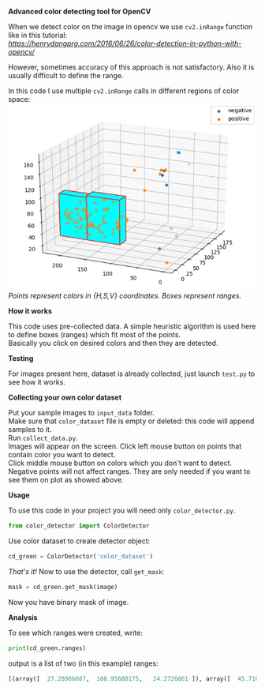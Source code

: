 **Advanced color detecting tool for OpenCV**

When we detect color on the image in opencv we use `cv2.inRange` function like in this tutorial:  
*https://henrydangprg.com/2016/06/26/color-detection-in-python-with-opencv/*

However, sometimes accuracy of this approach is not satisfactory. Also it is usually difficult to define the range.

In this code I use multiple `cv2.inRange` calls in different regions of color space:  
![](Figure_1.png)  
*Points represent colors in {H,S,V} coordinates. Boxes represent ranges.*

**How it works**

This code uses pre-collected data. A simple heuristic algorithm is used here to define boxes (ranges) which fit most of the points.  
Basically you click on desired colors and then they are detected.

**Testing**

For images present here, dataset is already collected, just launch `test.py` to see how it works.

**Collecting your own color dataset**

Put your sample images to `input_data` folder.  
Make sure that `color_dataset` file is empty or deleted: this code will append samples to it.  
Run `collect_data.py`.  
Images will appear on the screen. Click left mouse button on points that contain color you want to detect.  
Click middle mouse button on colors which you don't want to detect. Negative points will not affect ranges. They are only needed if you want to see them on plot as showed above.

**Usage**

To use this code in your project you will need only `color_detector.py`.  
```Python
from color_detector import ColorDetector
```
Use color dataset to create detector object:
```Python
cd_green = ColorDetector('color_dataset')
```
*That's it!* Now to use the detector, call `get_mask`:
```Python
mask = cd_green.get_mask(image)
```
Now you have binary mask of image.  

**Analysis**

To see which ranges were created, write:
```Python
print(cd_green.ranges)
```
output is a list of two (in this example) ranges:
```Python
[(array([  27.28966087,  160.95680175,   24.2726661 ]), array([  45.71033913,  226.04319825,   96.7273339 ])), (array([  27.12217638,  106.1456087 ,   24.15146678]), array([  47.87782362,  170.8543913 ,   99.84853322]))]
```
